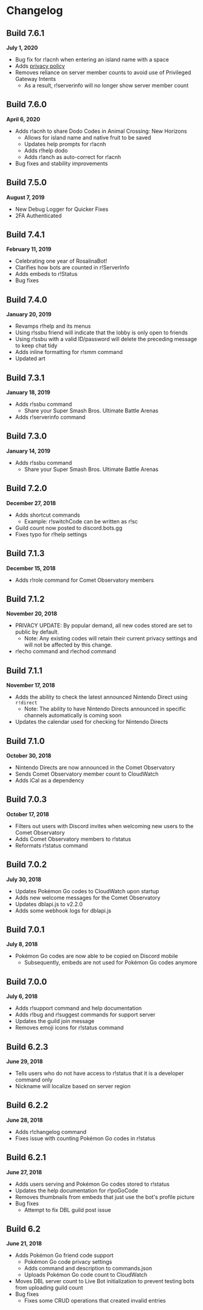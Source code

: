 # Changelog
## Build 7.6.1
**July 1, 2020**
* Bug fix for r!acnh when entering an island name with a space
* Adds [privacy policy](https://github.com/alexsmbaratti/RosalinaBot/blob/master/Privacy-Policy.md)
* Removes reliance on server member counts to avoid use of Privileged Gateway Intents
    * As a result, r!serverinfo will no longer show server member count

## Build 7.6.0
**April 6, 2020**
* Adds r!acnh to share Dodo Codes in Animal Crossing: New Horizons
    * Allows for island name and native fruit to be saved
    * Updates help prompts for r!acnh
    * Adds r!help dodo
    * Adds r!anch as auto-correct for r!acnh
* Bug fixes and stability improvements

## Build 7.5.0
**August 7, 2019**
* New Debug Logger for Quicker Fixes
* 2FA Authenticated

## Build 7.4.1
**February 11, 2019**
* Celebrating one year of RosalinaBot!
* Clarifies how bots are counted in r!ServerInfo
* Adds embeds to r!Status
* Bug fixes

## Build 7.4.0
**January 20, 2019**
* Revamps r!help and its menus
* Using r!ssbu friend will indicate that the lobby is only open to friends
* Using r!ssbu with a valid ID/password will delete the preceding message to keep chat tidy
* Adds inline formatting for r!smm command
* Updated art

## Build 7.3.1
**January 18, 2019**
* Adds r!ssbu command
  * Share your Super Smash Bros. Ultimate Battle Arenas
* Adds r!serverinfo command

## Build 7.3.0
**January 14, 2019**
* Adds r!ssbu command
  * Share your Super Smash Bros. Ultimate Battle Arenas

## Build 7.2.0
**December 27, 2018**
* Adds shortcut commands
  * Example: r!switchCode can be written as r!sc
* Guild count now posted to discord.bots.gg
* Fixes typo for r!help settings

## Build 7.1.3
**December 15, 2018**
* Adds r!role command for Comet Observatory members

## Build 7.1.2
**November 20, 2018**
* PRIVACY UPDATE: By popular demand, all new codes stored are set to public by default.
  * Note: Any existing codes will retain their current privacy settings and will not be affected by this change.
* r!echo command and r!echod command

## Build 7.1.1
**November 17, 2018**
* Adds the ability to check the latest announced Nintendo Direct using `r!direct`
  * Note: The ability to have Nintendo Directs announced in specific channels automatically is coming soon
* Updates the calendar used for checking for Nintendo Directs

## Build 7.1.0
**October 30, 2018**
* Nintendo Directs are now announced in the Comet Observatory
* Sends Comet Observatory member count to CloudWatch
* Adds iCal as a dependency

## Build 7.0.3
**October 17, 2018**
* Filters out users with Discord invites when welcoming new users to the Comet Observatory
* Adds Comet Observatory members to r!status
* Reformats r!status command

## Build 7.0.2
**July 30, 2018**
* Updates Pokémon Go codes to CloudWatch upon startup
* Adds new welcome messages for the Comet Observatory
* Updates dblapi.js to v2.2.0
* Adds some webhook logs for dblapi.js

## Build 7.0.1
**July 8, 2018**
* Pokémon Go codes are now able to be copied on Discord mobile
  * Subsequently, embeds are not used for Pokémon Go codes anymore

## Build 7.0.0
**July 6, 2018**
* Adds r!support command and help documentation
* Adds r!bug and r!suggest commands for support server
* Updates the guild join message
* Removes emoji icons for r!status command

## Build 6.2.3
**June 29, 2018**
* Tells users who do not have access to r!status that it is a developer command only
* Nickname will localize based on server region

## Build 6.2.2
**June 28, 2018**
* Adds r!changelog command
* Fixes issue with counting Pokémon Go codes in r!status

## Build 6.2.1
**June 27, 2018**
* Adds users serving and Pokémon Go codes stored to r!status
* Updates the help documentation for r!poGoCode
* Removes thumbnails from embeds that just use the bot's profile picture
* Bug fixes
  * Attempt to fix DBL guild post issue

## Build 6.2
**June 21, 2018**
* Adds Pokémon Go friend code support
  * Pokémon Go code privacy settings
  * Adds command and description to commands.json
  * Uploads Pokémon Go code count to CloudWatch
* Moves DBL server count to Live Bot initialization to prevent testing bots from uploading guild count
* Bug fixes
  * Fixes some CRUD operations that created invalid entries
